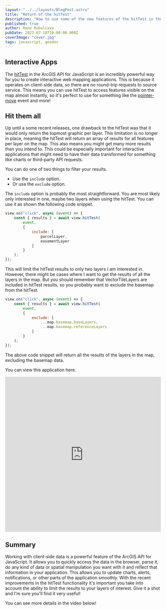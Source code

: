 ```yaml
---
layout: "../../layouts/BlogPost.astro"
title: "Return of the hitTest"
description: "How to use some of the new features of the hitTest in the ArcGIS API for JavaScript"
published: true
author: Rene Rubalcava
pubDate: 2022-07-18T10:00:00.000Z
coverImage: "cover.jpg"
tags: javascript, geodev
---
```


## Interactive Apps

The [hitTest](https://developers.arcgis.com/javascript/latest/api-reference/esri-views-MapView.html#hitTest) in the ArcGIS API for JavaScript is an incredibly powerful way for you to create interactive web mapping applications. This is because it operates on client-side data, so there are no round-trip requests to source service. This means you can use hitTest to access features visible on the map almost instantly, so it's perfect to use for something like the [pointer-move](https://developers.arcgis.com/javascript/latest/api-reference/esri-views-MapView.html#event-pointer-move) event and more!

## Hit them all

Up until a some recent releases, one drawback to the hitTest was that it would only return the topmost graphic per layer. This limitation is no longer in place, meaning the hitTest will return an array of results for all features per layer on the map. This also means you might get many more results than you intend to. This could be especially important for interactive applications that might need to have their data transformed for something like charts or third-party API requests.

You can do one of two things to filter your results.

* Use the `include` option.
* Or use the `exclude` option.

The `include` option is probably the most straightforward. You are most likely only interested in one, maybe two layers when using the hitTest. You can use it as shown the following code snippet.

```js
view.on("click", async (event) => {
    const { results } = await view.hitTest(
        event,
        {
            include: [
                parcelLayer,
                easementLayer
            ]
        }
    );
});
```

This will limit the hitTest results to only two layers I am interested in. However, there might be cases where I want to get the results of all the layers in the map. But you should remember that VectorTileLayers are included in hitTest results, so you probably want to exclude the basemap from the hitTest.

```js
view.on("click", async (event) => {
    const { results } = await view.hitTest(
        event,
        {
            exclude: [
                ...map.basemap.baseLayers,
                ...map.basemap.referenceLayers
            ]
        }
    );
});
```

The above code snippet will return all the results of the layers in the map, excluding the basemap data.

You can view this application here.

<iframe height="500" style="width: 100%;" scrolling="no" title="hitTest returns" src="https://codepen.io/odoe/embed/mdXYmOV?default-tab=html%2Cresult" frameborder="no" loading="lazy" allowtransparency="true" allowfullscreen="true">
  See the Pen <a href="https://codepen.io/odoe/pen/mdXYmOV">
  hitTest returns</a> by Rene Rubalcava (<a href="https://codepen.io/odoe">@odoe</a>)
  on <a href="https://codepen.io">CodePen</a>.
</iframe>

## Summary

Working with client-side data is a powerful feature of the ArcGIS API for JavaScript. It allows you to quickly access the data in the browser, parse it, do any kind of data or spatial manipulation you want with it and reflect that information in your application. This allows you to update charts, alerts, notifications, or other parts of the application smoothly. With the recent improvements in the hitTest functionality it's important you take into account the ability to limit the results to your layers of interest. Give it a shot and I'm sure you'll find it very useful!

You can see more details in the video below!

<lite-youtube videoid="UAwX2c0yu2I"></lite-youtube>
